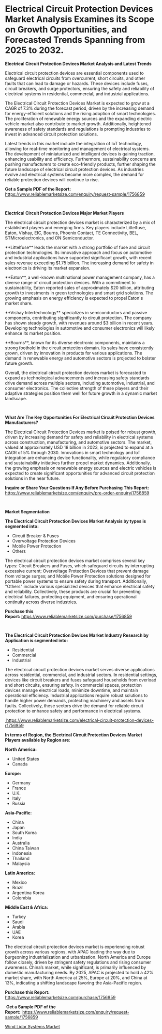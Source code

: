 <p><h1>Electrical Circuit Protection Devices Market Analysis Examines its Scope on Growth Opportunities, and Forecasted Trends Spanning from 2025 to 2032.</h1></p><p><strong>Electrical Circuit Protection Devices Market Analysis and Latest Trends</strong></p>
<p><p>Electrical circuit protection devices are essential components used to safeguard electrical circuits from overcurrent, short circuits, and other faults that can lead to damage or hazards. These devices include fuses, circuit breakers, and surge protectors, ensuring the safety and reliability of electrical systems in residential, commercial, and industrial applications.</p><p>The Electrical Circuit Protection Devices Market is expected to grow at a CAGR of 7.3% during the forecast period, driven by the increasing demand for energy-efficient solutions and the rising adoption of smart technologies. The proliferation of renewable energy sources and the expanding electric vehicle market also contribute to market growth. Additionally, heightened awareness of safety standards and regulations is prompting industries to invest in advanced circuit protection solutions.</p><p>Latest trends in this market include the integration of IoT technology, allowing for real-time monitoring and management of electrical systems. The development of miniaturized and intelligent devices is gaining traction, enhancing usability and efficiency. Furthermore, sustainability concerns are pushing manufacturers to create eco-friendly products, further shaping the future landscape of electrical circuit protection devices. As industries evolve and electrical systems become more complex, the demand for reliable protection devices will continue to rise.</p></p>
<p><strong>Get a Sample PDF of the Report:&nbsp;</strong> <a href="https://www.reliablemarketsize.com/enquiry/request-sample/1756859?utm_campaign=2281&utm_medium=2&utm_source=Github&utm_content=ia&utm_term=06042025&utm_id=electrical-circuit-protection-devices">https://www.reliablemarketsize.com/enquiry/request-sample/1756859</a></p>
<p>&nbsp;</p>
<p><strong>Electrical Circuit Protection Devices Major Market Players</strong></p>
<p><p>The electrical circuit protection devices market is characterized by a mix of established players and emerging firms. Key players include Littelfuse, Eaton, Vishay, EIC, Bourns, Phoenix Contact, TE Connectivity, BEL, STMicroelectronics, and ON Semiconductor.</p><p>**Littelfuse** leads the market with a strong portfolio of fuse and circuit protection technologies. Its innovative approach and focus on automotive and industrial applications have supported significant growth, with recent sales revenue exceeding $1.75 billion. The increasing demand for safety in electronics is driving its market expansion.</p><p>**Eaton**, a well-known multinational power management company, has a diverse range of circuit protection devices. With a commitment to sustainability, Eaton reported sales of approximately $20 billion, attributing growth to investments in green technologies and smart grid solutions. The growing emphasis on energy efficiency is expected to propel Eaton's market share.</p><p>**Vishay Intertechnology** specializes in semiconductors and passive components, contributing significantly to circuit protection. The company has shown steady growth, with revenues around $3 billion in recent years. Developing technologies in automotive and consumer electronics will likely enhance its market position.</p><p>**Bourns**, known for its diverse electronic components, maintains a strong foothold in the circuit protection domain. Its sales have consistently grown, driven by innovation in products for various applications. The demand in renewable energy and automotive sectors is projected to bolster future growth.</p><p>Overall, the electrical circuit protection devices market is forecasted to expand as technological advancements and increasing safety standards drive demand across multiple sectors, including automotive, industrial, and consumer electronics. The collective strength of these players and their adaptive strategies position them well for future growth in a dynamic market landscape.</p></p>
<p>&nbsp;</p>
<p><strong>What Are The Key Opportunities For Electrical Circuit Protection Devices Manufacturers?</strong></p>
<p><p>The Electrical Circuit Protection Devices market is poised for robust growth, driven by increasing demand for safety and reliability in electrical systems across construction, manufacturing, and automotive sectors. The market, valued at approximately USD 18 billion in 2023, is projected to expand at a CAGR of 5% through 2030. Innovations in smart technology and IoT integration are enhancing device functionality, while regulatory compliance and sustainability initiatives further propel market dynamics. Additionally, the growing emphasis on renewable energy sources and electric vehicles is expected to create significant opportunities for advanced circuit protection solutions in the near future.</p></p>
<p><strong>Inquire or Share Your Questions If Any Before Purchasing This Report:</strong> <a href="https://www.reliablemarketsize.com/enquiry/pre-order-enquiry/1756859?utm_campaign=2281&utm_medium=2&utm_source=Github&utm_content=ia&utm_term=06042025&utm_id=electrical-circuit-protection-devices">https://www.reliablemarketsize.com/enquiry/pre-order-enquiry/1756859</a></p>
<p>&nbsp;</p>
<p><strong>Market Segmentation</strong></p>
<p><strong>The Electrical Circuit Protection Devices Market Analysis by types is segmented into:</strong></p>
<p><ul><li>Circuit Breaker & Fuses</li><li>Overvoltage Protection Devices</li><li>Mobile Power Protection</li><li>Others</li></ul></p>
<p><p>The electrical circuit protection devices market comprises several key types: Circuit Breakers and Fuses, which safeguard circuits by interrupting excessive current; Overvoltage Protection Devices that prevent damage from voltage surges; and Mobile Power Protection solutions designed for portable power systems to ensure safety during transport. Additionally, "Others" include various specialized devices that enhance electrical safety and reliability. Collectively, these products are crucial for preventing electrical failures, protecting equipment, and ensuring operational continuity across diverse industries.</p></p>
<p><strong>Purchase this Report:&nbsp;</strong><a href="https://www.reliablemarketsize.com/purchase/1756859?utm_campaign=2281&utm_medium=2&utm_source=Github&utm_content=ia&utm_term=06042025&utm_id=electrical-circuit-protection-devices">https://www.reliablemarketsize.com/purchase/1756859</a></p>
<p>&nbsp;</p>
<p><strong>The Electrical Circuit Protection Devices Market Industry Research by Application is segmented into:</strong></p>
<p><ul><li>Residential</li><li>Commercial</li><li>Industrial</li></ul></p>
<p><p>The electrical circuit protection devices market serves diverse applications across residential, commercial, and industrial sectors. In residential settings, devices like circuit breakers and fuses safeguard households from overload and short circuits, ensuring safety. In commercial spaces, protection devices manage electrical loads, minimize downtime, and maintain operational efficiency. Industrial applications require robust solutions to handle higher power demands, protecting machinery and assets from faults. Collectively, these sectors drive the demand for reliable circuit protection to enhance safety and performance in electrical systems.</p></p>
<p><a href="https://www.reliablemarketsize.com/electrical-circuit-protection-devices-r1756859?utm_campaign=2281&utm_medium=2&utm_source=Github&utm_content=ia&utm_term=06042025&utm_id=electrical-circuit-protection-devices">&nbsp;https://www.reliablemarketsize.com/electrical-circuit-protection-devices-r1756859</a></p>
<p><strong>In terms of Region, the Electrical Circuit Protection Devices Market Players available by Region are:</strong></p>
<p>
    <p> <strong> North America: </strong>
        <ul>
            <li>United States</li>
            <li>Canada</li>
        </ul>
        </p> 
    <p> <strong> Europe: </strong>
        <ul>
            <li>Germany</li>
            <li>France</li>
            <li>U.K.</li>
            <li>Italy</li>
            <li>Russia</li>
        </ul>
        </p> 
    <p> <strong> Asia-Pacific: </strong>
        <ul>
            <li>China</li>
            <li>Japan</li>
            <li>South Korea</li>
            <li>India</li>
            <li>Australia</li>
            <li>China Taiwan</li>
            <li>Indonesia</li>
            <li>Thailand</li>
            <li>Malaysia</li>
        </ul>
        </p> 
    <p> <strong> Latin America: </strong>
        <ul>
            <li>Mexico</li>
            <li>Brazil</li>
            <li>Argentina Korea</li>
            <li>Colombia</li>
        </ul>
        </p> 
    <p> <strong> Middle East & Africa: </strong>
        <ul>
            <li>Turkey</li>
            <li>Saudi</li>
            <li>Arabia</li>
            <li>UAE</li>
            <li>Korea</li>
        </ul>
    </p>
    </p>
<p><p>The electrical circuit protection devices market is experiencing robust growth across various regions, with APAC leading the way due to burgeoning industrialization and urbanization. North America and Europe follow closely, driven by stringent safety regulations and rising consumer awareness. China’s market, while significant, is primarily influenced by domestic manufacturing needs. By 2025, APAC is projected to hold a 42% market share, with North America at 25%, Europe at 20%, and China at 13%, indicating a shifting landscape favoring the Asia-Pacific region.</p></p>
<p><strong>Purchase this Report: </strong><a href="https://www.reliablemarketsize.com/purchase/1756859?utm_campaign=2281&utm_medium=2&utm_source=Github&utm_content=ia&utm_term=06042025&utm_id=electrical-circuit-protection-devices">https://www.reliablemarketsize.com/purchase/1756859</a></p>
<p>&nbsp;<strong>Get a Sample PDF of the Report:&nbsp;&nbsp;</strong><a href="https://www.reliablemarketsize.com/enquiry/request-sample/1756859?utm_campaign=2281&utm_medium=2&utm_source=Github&utm_content=ia&utm_term=06042025&utm_id=electrical-circuit-protection-devices">https://www.reliablemarketsize.com/enquiry/request-sample/1756859</a></p>
<p><strong></strong></p>
<p><p><a href="https://github.com/ilonaenterline65/Market-Research-Report-List-1/blob/main/wind-lidar-systems-market.md?utm_campaign=2281&utm_medium=2&utm_source=Github&utm_content=ia&utm_term=06042025&utm_id=electrical-circuit-protection-devices">Wind Lidar Systems Market</a></p></p>